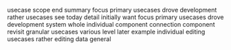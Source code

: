 usecase scope end summary focus primary usecases drove development rather usecases see today detail initially want focus primary usecases drove development system whole individual component connection component revisit granular usecases various level later example individual editing usecases rather editing data general